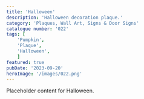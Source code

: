 ```yaml
---
title: 'Halloween'
description: 'Halloween decoration plaque.'
category: 'Plaques, Wall Art, Signs & Door Signs'
catalogue number: '022'
tags: [
    'Pumpkin', 
    'Plaque', 
    'Halloween',
    ]
featured: true
pubDate: '2023-09-20'
heroImage: '/images/022.png'
---
```


Placeholder content for Halloween.